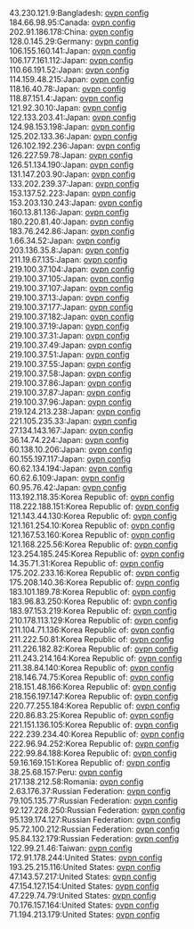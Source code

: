 43.230.121.9:Bangladesh: [ovpn config](vpn/43_230_121_9.ovpn)  
184.66.98.95:Canada: [ovpn config](vpn/184_66_98_95.ovpn)  
202.91.186.178:China: [ovpn config](vpn/202_91_186_178.ovpn)  
128.0.145.29:Germany: [ovpn config](vpn/128_0_145_29.ovpn)  
106.155.160.141:Japan: [ovpn config](vpn/106_155_160_141.ovpn)  
106.177.161.112:Japan: [ovpn config](vpn/106_177_161_112.ovpn)  
110.66.191.52:Japan: [ovpn config](vpn/110_66_191_52.ovpn)  
114.159.48.215:Japan: [ovpn config](vpn/114_159_48_215.ovpn)  
118.16.40.78:Japan: [ovpn config](vpn/118_16_40_78.ovpn)  
118.87.151.4:Japan: [ovpn config](vpn/118_87_151_4.ovpn)  
121.92.30.10:Japan: [ovpn config](vpn/121_92_30_10.ovpn)  
122.133.203.41:Japan: [ovpn config](vpn/122_133_203_41.ovpn)  
124.98.153.198:Japan: [ovpn config](vpn/124_98_153_198.ovpn)  
125.202.133.36:Japan: [ovpn config](vpn/125_202_133_36.ovpn)  
126.102.192.236:Japan: [ovpn config](vpn/126_102_192_236.ovpn)  
126.227.59.78:Japan: [ovpn config](vpn/126_227_59_78.ovpn)  
126.51.134.190:Japan: [ovpn config](vpn/126_51_134_190.ovpn)  
131.147.203.90:Japan: [ovpn config](vpn/131_147_203_90.ovpn)  
133.202.239.37:Japan: [ovpn config](vpn/133_202_239_37.ovpn)  
153.137.52.223:Japan: [ovpn config](vpn/153_137_52_223.ovpn)  
153.203.130.243:Japan: [ovpn config](vpn/153_203_130_243.ovpn)  
160.13.81.136:Japan: [ovpn config](vpn/160_13_81_136.ovpn)  
180.220.81.40:Japan: [ovpn config](vpn/180_220_81_40.ovpn)  
183.76.242.86:Japan: [ovpn config](vpn/183_76_242_86.ovpn)  
1.66.34.52:Japan: [ovpn config](vpn/1_66_34_52.ovpn)  
203.136.35.8:Japan: [ovpn config](vpn/203_136_35_8.ovpn)  
211.19.67.135:Japan: [ovpn config](vpn/211_19_67_135.ovpn)  
219.100.37.104:Japan: [ovpn config](vpn/219_100_37_104.ovpn)  
219.100.37.105:Japan: [ovpn config](vpn/219_100_37_105.ovpn)  
219.100.37.107:Japan: [ovpn config](vpn/219_100_37_107.ovpn)  
219.100.37.13:Japan: [ovpn config](vpn/219_100_37_13.ovpn)  
219.100.37.177:Japan: [ovpn config](vpn/219_100_37_177.ovpn)  
219.100.37.182:Japan: [ovpn config](vpn/219_100_37_182.ovpn)  
219.100.37.19:Japan: [ovpn config](vpn/219_100_37_19.ovpn)  
219.100.37.31:Japan: [ovpn config](vpn/219_100_37_31.ovpn)  
219.100.37.49:Japan: [ovpn config](vpn/219_100_37_49.ovpn)  
219.100.37.51:Japan: [ovpn config](vpn/219_100_37_51.ovpn)  
219.100.37.55:Japan: [ovpn config](vpn/219_100_37_55.ovpn)  
219.100.37.58:Japan: [ovpn config](vpn/219_100_37_58.ovpn)  
219.100.37.86:Japan: [ovpn config](vpn/219_100_37_86.ovpn)  
219.100.37.87:Japan: [ovpn config](vpn/219_100_37_87.ovpn)  
219.100.37.96:Japan: [ovpn config](vpn/219_100_37_96.ovpn)  
219.124.213.238:Japan: [ovpn config](vpn/219_124_213_238.ovpn)  
221.105.235.33:Japan: [ovpn config](vpn/221_105_235_33.ovpn)  
27.134.143.167:Japan: [ovpn config](vpn/27_134_143_167.ovpn)  
36.14.74.224:Japan: [ovpn config](vpn/36_14_74_224.ovpn)  
60.138.10.206:Japan: [ovpn config](vpn/60_138_10_206.ovpn)  
60.155.197.117:Japan: [ovpn config](vpn/60_155_197_117.ovpn)  
60.62.134.194:Japan: [ovpn config](vpn/60_62_134_194.ovpn)  
60.62.6.109:Japan: [ovpn config](vpn/60_62_6_109.ovpn)  
60.95.76.42:Japan: [ovpn config](vpn/60_95_76_42.ovpn)  
113.192.118.35:Korea Republic of: [ovpn config](vpn/113_192_118_35.ovpn)  
118.222.188.151:Korea Republic of: [ovpn config](vpn/118_222_188_151.ovpn)  
121.143.44.130:Korea Republic of: [ovpn config](vpn/121_143_44_130.ovpn)  
121.161.254.10:Korea Republic of: [ovpn config](vpn/121_161_254_10.ovpn)  
121.167.53.160:Korea Republic of: [ovpn config](vpn/121_167_53_160.ovpn)  
121.168.225.56:Korea Republic of: [ovpn config](vpn/121_168_225_56.ovpn)  
123.254.185.245:Korea Republic of: [ovpn config](vpn/123_254_185_245.ovpn)  
14.35.71.31:Korea Republic of: [ovpn config](vpn/14_35_71_31.ovpn)  
175.202.233.16:Korea Republic of: [ovpn config](vpn/175_202_233_16.ovpn)  
175.208.140.36:Korea Republic of: [ovpn config](vpn/175_208_140_36.ovpn)  
183.101.189.78:Korea Republic of: [ovpn config](vpn/183_101_189_78.ovpn)  
183.96.83.250:Korea Republic of: [ovpn config](vpn/183_96_83_250.ovpn)  
183.97.153.219:Korea Republic of: [ovpn config](vpn/183_97_153_219.ovpn)  
210.178.113.129:Korea Republic of: [ovpn config](vpn/210_178_113_129.ovpn)  
211.104.71.136:Korea Republic of: [ovpn config](vpn/211_104_71_136.ovpn)  
211.222.50.81:Korea Republic of: [ovpn config](vpn/211_222_50_81.ovpn)  
211.226.182.82:Korea Republic of: [ovpn config](vpn/211_226_182_82.ovpn)  
211.243.214.164:Korea Republic of: [ovpn config](vpn/211_243_214_164.ovpn)  
211.38.84.140:Korea Republic of: [ovpn config](vpn/211_38_84_140.ovpn)  
218.146.74.75:Korea Republic of: [ovpn config](vpn/218_146_74_75.ovpn)  
218.151.48.166:Korea Republic of: [ovpn config](vpn/218_151_48_166.ovpn)  
218.156.197.147:Korea Republic of: [ovpn config](vpn/218_156_197_147.ovpn)  
220.77.255.184:Korea Republic of: [ovpn config](vpn/220_77_255_184.ovpn)  
220.86.83.25:Korea Republic of: [ovpn config](vpn/220_86_83_25.ovpn)  
221.151.136.105:Korea Republic of: [ovpn config](vpn/221_151_136_105.ovpn)  
222.239.234.40:Korea Republic of: [ovpn config](vpn/222_239_234_40.ovpn)  
222.96.94.252:Korea Republic of: [ovpn config](vpn/222_96_94_252.ovpn)  
222.99.84.188:Korea Republic of: [ovpn config](vpn/222_99_84_188.ovpn)  
59.16.169.151:Korea Republic of: [ovpn config](vpn/59_16_169_151.ovpn)  
38.25.68.157:Peru: [ovpn config](vpn/38_25_68_157.ovpn)  
217.138.212.58:Romania: [ovpn config](vpn/217_138_212_58.ovpn)  
2.63.176.37:Russian Federation: [ovpn config](vpn/2_63_176_37.ovpn)  
79.105.135.77:Russian Federation: [ovpn config](vpn/79_105_135_77.ovpn)  
92.127.228.250:Russian Federation: [ovpn config](vpn/92_127_228_250.ovpn)  
95.139.174.127:Russian Federation: [ovpn config](vpn/95_139_174_127.ovpn)  
95.72.100.212:Russian Federation: [ovpn config](vpn/95_72_100_212.ovpn)  
95.84.132.179:Russian Federation: [ovpn config](vpn/95_84_132_179.ovpn)  
122.99.21.46:Taiwan: [ovpn config](vpn/122_99_21_46.ovpn)  
172.91.178.244:United States: [ovpn config](vpn/172_91_178_244.ovpn)  
193.25.215.116:United States: [ovpn config](vpn/193_25_215_116.ovpn)  
47.143.57.217:United States: [ovpn config](vpn/47_143_57_217.ovpn)  
47.154.127.154:United States: [ovpn config](vpn/47_154_127_154.ovpn)  
47.229.74.79:United States: [ovpn config](vpn/47_229_74_79.ovpn)  
70.176.157.164:United States: [ovpn config](vpn/70_176_157_164.ovpn)  
71.194.213.179:United States: [ovpn config](vpn/71_194_213_179.ovpn)  
